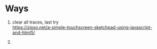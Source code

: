 # Ways   
1. clear all traces, last try       
https://zipso.net/a-simple-touchscreen-sketchpad-using-javascript-and-html5/       

2. 
